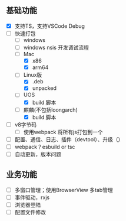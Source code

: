 ## 基础功能
 - [x] 支持TS，支持VSCode Debug
 - [ ] 快速打包
    - [ ] windows
    - [ ] windows nsis 开发调试流程
    - [ ] Mac
      - [x] x86
      - [x] arm64
    - [ ] Linux版
      - [x] .deb
      - [x] unpacked
    - [ ] UOS
      - [x] build 脚本
    - [ ] 麒麟(不包括loongarch)
      - [x] build 脚本
 - [ ] v8字节码
    - [ ] 使用webpack 将所有js打包到一个
 - [ ] 配置、通信、日志、插件（devtool）、升级（）
 - [ ] webpack？esbuild or tsc
 - [ ] 自动更新，版本问题

## 业务功能
 - [ ] 多窗口管理；使用BrowserView 多tab管理
 - [ ] 事件驱动，rxjs 
 - [ ] 浏览器登陆
 - [ ] 配置文件修改
